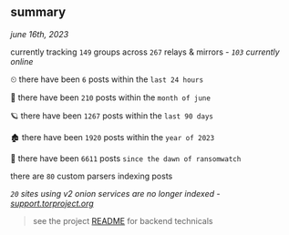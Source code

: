 
## summary
_june 16th, 2023_

currently tracking `149` groups across `267` relays & mirrors - _`103` currently online_

⏲ there have been `6` posts within the `last 24 hours`

🦈 there have been `210` posts within the `month of june`

🪐 there have been `1267` posts within the `last 90 days`

🏚 there have been `1920` posts within the `year of 2023`

🦕 there have been `6611` posts `since the dawn of ransomwatch`

there are `80` custom parsers indexing posts

_`20` sites using v2 onion services are no longer indexed - [support.torproject.org](https://support.torproject.org/onionservices/v2-deprecation/)_

> see the project [README](https://github.com/joshhighet/ransomwatch#ransomwatch--) for backend technicals
